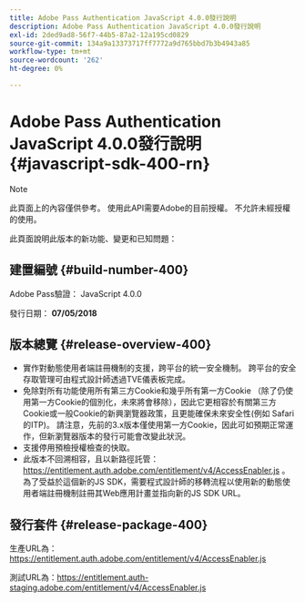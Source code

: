 ```yaml
---
title: Adobe Pass Authentication JavaScript 4.0.0發行說明
description: Adobe Pass Authentication JavaScript 4.0.0發行說明
exl-id: 2ded9ad8-56f7-44b5-87a2-12a195cd0829
source-git-commit: 134a9a13373717ff7772a9d765bbd7b3b4943a85
workflow-type: tm+mt
source-wordcount: '262'
ht-degree: 0%

---
```


# Adobe Pass Authentication JavaScript 4.0.0發行說明 {#javascript-sdk-400-rn}

>[!NOTE]
>
>此頁面上的內容僅供參考。 使用此API需要Adobe的目前授權。 不允許未經授權的使用。

此頁面說明此版本的新功能、變更和已知問題：

## 建置編號 {#build-number-400}

Adobe Pass驗證： JavaScript 4.0.0

發行日期： **07/05/2018**

## 版本總覽 {#release-overview-400}

* 實作對動態使用者端註冊機制的支援，跨平台的統一安全機制。 跨平台的安全存取管理可由程式設計師透過TVE儀表板完成。
* 免除對所有功能使用所有第三方Cookie和幾乎所有第一方Cookie （除了仍使用第一方Cookie的個別化，未來將會移除），因此它更相容於有關第三方Cookie或一般Cookie的新興瀏覽器政策，且更能確保未來安全性(例如 Safari的ITP)。 請注意，先前的3.x版本僅使用第一方Cookie，因此可如預期正常運作，但新瀏覽器版本的發行可能會改變此狀況。
* 支援停用預檢授權檢查的快取。
* 此版本不回溯相容，且以新路徑託管： https://entitlement.auth.adobe.com/entitlement/v4/AccessEnabler.js 。 為了受益於這個新的JS SDK，需要程式設計師的移轉流程以使用新的動態使用者端註冊機制註冊其Web應用計畫並指向新的JS SDK URL。

## 發行套件 {#release-package-400}

生產URL為： https://entitlement.auth.adobe.com/entitlement/v4/AccessEnabler.js

測試URL為：https://entitlement.auth-staging.adobe.com/entitlement/v4/AccessEnabler.js
